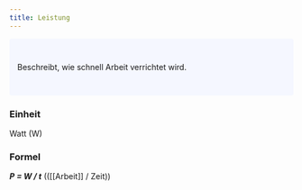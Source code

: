 ```yaml
---
title: Leistung
---
```

<p style="padding: 3em 1em; background: #f5f7ff; border-radius: 4px;">
    Beschreibt, wie schnell Arbeit verrichtet wird.
</p>

### Einheit
Watt (W)

### Formel
__*P = W / t*__ (([[Arbeit]] / Zeit))